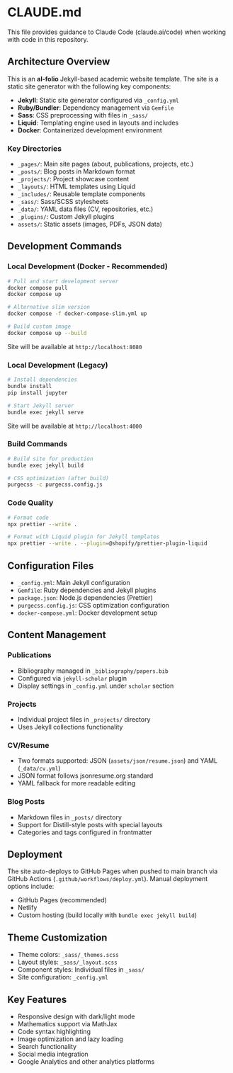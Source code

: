 # CLAUDE.md

This file provides guidance to Claude Code (claude.ai/code) when working with code in this repository.

## Architecture Overview

This is an **al-folio** Jekyll-based academic website template. The site is a static site generator with the following key components:

- **Jekyll**: Static site generator configured via `_config.yml`
- **Ruby/Bundler**: Dependency management via `Gemfile`
- **Sass**: CSS preprocessing with files in `_sass/`
- **Liquid**: Templating engine used in layouts and includes
- **Docker**: Containerized development environment

### Key Directories

- `_pages/`: Main site pages (about, publications, projects, etc.)
- `_posts/`: Blog posts in Markdown format
- `_projects/`: Project showcase content
- `_layouts/`: HTML templates using Liquid
- `_includes/`: Reusable template components
- `_sass/`: Sass/SCSS stylesheets
- `_data/`: YAML data files (CV, repositories, etc.)
- `_plugins/`: Custom Jekyll plugins
- `assets/`: Static assets (images, PDFs, JSON data)

## Development Commands

### Local Development (Docker - Recommended)
```bash
# Pull and start development server
docker compose pull
docker compose up

# Alternative slim version
docker compose -f docker-compose-slim.yml up

# Build custom image
docker compose up --build
```

Site will be available at `http://localhost:8080`

### Local Development (Legacy)
```bash
# Install dependencies
bundle install
pip install jupyter

# Start Jekyll server
bundle exec jekyll serve
```

Site will be available at `http://localhost:4000`

### Build Commands
```bash
# Build site for production
bundle exec jekyll build

# CSS optimization (after build)
purgecss -c purgecss.config.js
```

### Code Quality
```bash
# Format code
npx prettier --write .

# Format with Liquid plugin for Jekyll templates
npx prettier --write . --plugin=@shopify/prettier-plugin-liquid
```

## Configuration Files

- `_config.yml`: Main Jekyll configuration
- `Gemfile`: Ruby dependencies and Jekyll plugins
- `package.json`: Node.js dependencies (Prettier)
- `purgecss.config.js`: CSS optimization configuration
- `docker-compose.yml`: Docker development setup

## Content Management

### Publications
- Bibliography managed in `_bibliography/papers.bib`
- Configured via `jekyll-scholar` plugin
- Display settings in `_config.yml` under `scholar` section

### Projects
- Individual project files in `_projects/` directory
- Uses Jekyll collections functionality

### CV/Resume
- Two formats supported: JSON (`assets/json/resume.json`) and YAML (`_data/cv.yml`)
- JSON format follows jsonresume.org standard
- YAML fallback for more readable editing

### Blog Posts
- Markdown files in `_posts/` directory
- Support for Distill-style posts with special layouts
- Categories and tags configured in frontmatter

## Deployment

The site auto-deploys to GitHub Pages when pushed to main branch via GitHub Actions (`.github/workflows/deploy.yml`). Manual deployment options include:

- GitHub Pages (recommended)
- Netlify
- Custom hosting (build locally with `bundle exec jekyll build`)

## Theme Customization

- Theme colors: `_sass/_themes.scss`
- Layout styles: `_sass/_layout.scss`
- Component styles: Individual files in `_sass/`
- Site configuration: `_config.yml`

## Key Features

- Responsive design with dark/light mode
- Mathematics support via MathJax
- Code syntax highlighting
- Image optimization and lazy loading
- Search functionality
- Social media integration
- Google Analytics and other analytics platforms
